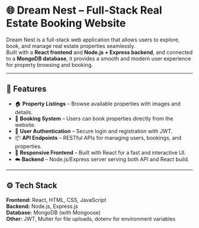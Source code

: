 # 🌐 **Dream Nest – Full-Stack Real Estate Booking Website**

Dream Nest is a full-stack web application that allows users to explore, book, and manage real estate properties seamlessly.  
Built with a **React frontend** and **Node.js + Express backend**, and connected to a **MongoDB database**, it provides a smooth and modern user experience for property browsing and booking.

---

## 🚀 **Features**
- 🏠 **Property Listings** – Browse available properties with images and details.  
- 📅 **Booking System** – Users can book properties directly from the website.  
- 👤 **User Authentication** – Secure login and registration with JWT.  
- 📦 **API Endpoints** – RESTful APIs for managing users, bookings, and properties.  
- 🎨 **Responsive Frontend** – Built with React for a fast and interactive UI.  
- ☁️ **Backend** – Node.js/Express server serving both API and React build.  

---

## ⚙️ **Tech Stack**
**Frontend:** React, HTML, CSS, JavaScript  
**Backend:** Node.js, Express.js  
**Database:** MongoDB (with Mongoose)  
**Other:** JWT, Multer for file uploads, dotenv for environment variables  
